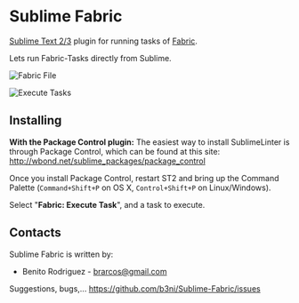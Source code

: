 Sublime Fabric
==============

[Sublime Text 2/3](http://www.sublimetext.com/) plugin for running tasks of [Fabric](https://github.com/fabric/fabric). 

Lets run Fabric-Tasks directly from Sublime.

![Fabric File](http://img52.imageshack.us/img52/2306/readetrabajo1001b.png)

![Execute Tasks](http://img824.imageshack.us/img824/974/readetrabajo1002.png)

Installing
----------
**With the Package Control plugin:** The easiest way to install SublimeLinter is through Package Control, which can be found at this site: http://wbond.net/sublime_packages/package_control

Once you install Package Control, restart ST2 and bring up the Command Palette (`Command+Shift+P` on OS X, `Control+Shift+P` on Linux/Windows).

Select "**Fabric: Execute Task**", and a task to execute.

Contacts
--------

Sublime Fabric is written by:

* Benito Rodriguez - brarcos@gmail.com

Suggestions, bugs,... https://github.com/b3ni/Sublime-Fabric/issues
